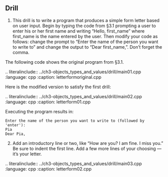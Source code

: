## Drill


1. This drill is to write a program that produces a simple form letter based on user input. 
Begin by typing the code from §3.1 prompting a user to enter his or her first name and writing “Hello, first_name” where first_name is the name entered by the user. 
Then modify your code as follows: change the prompt to “Enter the name of the person you want to write to” and change the output to “Dear first_name,”. Don’t forget the comma.

The following code shows the original program from §3.1.

.. literalinclude:: ../ch3-objects_types_and_values/drill/main01.cpp
   :language: cpp
   :caption: letterformoriginal.cpp
   
Here is the modified version to satisfy the first drill:

.. literalinclude:: ../ch3-objects_types_and_values/drill/main02.cpp
   :language: cpp
   :caption: letterform01.cpp
   
Executing the program results in: 

``` 
Enter the name of the person you want to write to (followed by 'enter'):
Pia
Dear Pia,
``` 


2. Add an introductory line or two, like “How are you? I am fine. I miss you.” 
Be sure to indent the first line. Add a few more lines of your choosing — it’s your letter.

.. literalinclude:: ../ch3-objects_types_and_values/drill/main03.cpp
   :language: cpp
   :caption: letterform02.cpp
